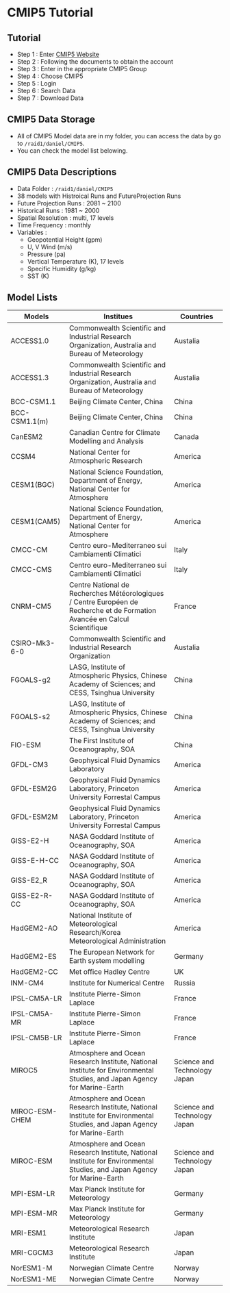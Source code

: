 # CMIP5 Tutorial

## Tutorial
- Step 1 : Enter [CMIP5 Website](https://pcmdi.llnl.gov/mips/cmip5/)
- Step 2 : Following the documents to obtain the account
- Step 3 : Enter in the appropriate CMIP5 Group
- Step 4 : Choose CMIP5
- Step 5 : Login 
- Step 6 : Search Data
- Step 7 : Download Data

## CMIP5 Data Storage 

- All of CMIP5 Model data are in my folder, you can access the data by go to `/raid1/daniel/CMIP5`.
- You can check the model list belowing.

## CMIP5 Data Descriptions
- Data Folder : `/raid1/daniel/CMIP5`
- 38 models with Histroical Runs and FutureProjection Runs
- Future Projection Runs : 2081 ~ 2100
- Historical Runs : 1981 ~ 2000
- Spatial Resolution : multi, 17 levels
- Time Frequency : monthly
- Variables :
  - Geopotential Height (gpm)
  - U, V Wind (m/s)
  - Pressure (pa)
  - Vertical Temperature (K), 17 levels
  - Specific Humidity (g/kg)
  - SST (K)

## Model Lists
| Models | Institues | Countries |
|--------|-----------|-----------|
| ACCESS1.0 | Commonwealth Scientific and Industrial Research Organization, Australia and Bureau of Meteorology | Austalia |
| ACCESS1.3 | Commonwealth Scientific and Industrial Research Organization, Australia and Bureau of Meteorology | Austalia |
| BCC-CSM1.1 |  Beijing Climate Center, China | China |
| BCC-CSM1.1(m) | Beijing Climate Center, China | China |
| CanESM2 | Canadian Centre for Climate Modelling and Analysis | Canada |
| CCSM4 | National Center for Atmospheric Research | America |
| CESM1(BGC) | National Science Foundation, Department of Energy, National Center for Atmosphere | America |
| CESM1(CAM5) | National Science Foundation, Department of Energy, National Center for Atmosphere | America |
| CMCC-CM | Centro euro-Mediterraneo sui Cambiamenti Climatici | Italy |
| CMCC-CMS | Centro euro-Mediterraneo sui Cambiamenti Climatici | Italy |
| CNRM-CM5 | Centre National de Recherches Météorologiques / Centre Européen de Recherche et de Formation Avancée en Calcul Scientifique | France |
| CSIRO-Mk3-6-0 | Commonwealth Scientific and Industrial Research Organization | Austalia |
| FGOALS-g2 | LASG, Institute of Atmospheric Physics, Chinese Academy of Sciences; and CESS, Tsinghua University | China|
| FGOALS-s2 | LASG, Institute of Atmospheric Physics, Chinese Academy of Sciences; and CESS, Tsinghua University | China|
| FIO-ESM | The First Institute of Oceanography, SOA | China |
| GFDL-CM3 | Geophysical Fluid Dynamics Laboratory | America |
| GFDL-ESM2G | Geophysical Fluid Dynamics Laboratory, Princeton University Forrestal Campus | America |
| GFDL-ESM2M | Geophysical Fluid Dynamics Laboratory, Princeton University Forrestal Campus | America |
| GISS-E2-H | NASA Goddard Institute of Oceanography, SOA | America |
| GISS-E-H-CC | NASA Goddard Institute of Oceanography, SOA | America |
| GISS-E2_R  | NASA Goddard Institute of Oceanography, SOA | America |
| GISS-E2-R-CC | NASA Goddard Institute of Oceanography, SOA | America |
| HadGEM2-AO | National Institute of Meteorological Research/Korea Meteorological Administration | America |
| HadGEM2-ES | The European Network for Earth system modelling | Germany |
| HadGEM2-CC | Met office Hadley Centre | UK |
| INM-CM4 | Institute for Numerical Centre | Russia
| IPSL-CM5A-LR | Institute Pierre-Simon Laplace | France |
| IPSL-CM5A-MR | Institute Pierre-Simon Laplace | France |
| IPSL-CM5B-LR | Institute Pierre-Simon Laplace | France |
| MIROC5 | Atmosphere and Ocean Research Institute, National Institute for Environmental Studies, and Japan Agency for Marine-Earth | Science and Technology Japan |
| MIROC-ESM-CHEM | Atmosphere and Ocean Research Institute, National Institute for Environmental Studies, and Japan Agency for Marine-Earth | Science and Technology Japan |
| MIROC-ESM | Atmosphere and Ocean Research Institute, National Institute for Environmental Studies, and Japan Agency for Marine-Earth | Science and Technology Japan |
| MPI-ESM-LR | Max Planck Institute for Meteorology | Germany |
| MPI-ESM-MR | Max Planck Institute for Meteorology | Germany |
| MRI-ESM1 | Meteorological Research Institute | Japan |
| MRI-CGCM3 | Meteorological Research Institute | Japan |
| NorESM1-M | Norwegian Climate Centre | Norway |
| NorESM1-ME | Norwegian Climate Centre | Norway |
